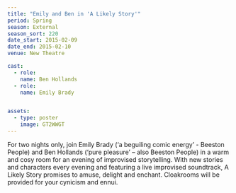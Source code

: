 ```yaml
---
title: "Emily and Ben in 'A Likely Story'"
period: Spring
season: External
season_sort: 220
date_start: 2015-02-09
date_end: 2015-02-10
venue: New Theatre

cast:
  - role:
    name: Ben Hollands
  - role:
    name: Emily Brady


assets:
  - type: poster
    image: GT2WWGT
---
```


For two nights only, join Emily Brady (‘a beguiling comic energy’ - Beeston People) and Ben Hollands (‘pure pleasure’ – also Beeston People) in a warm and cosy room for an evening of improvised storytelling. With new stories and characters every evening and featuring a live improvised soundtrack, A Likely Story promises to amuse, delight and enchant. Cloakrooms will be provided for your cynicism and ennui.

